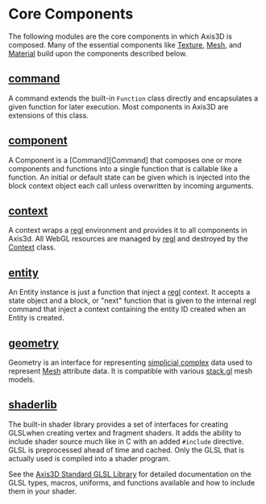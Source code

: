 Core Components
===============

The following modules are the core components in which Axis3D is
composed. Many of the essential components like [Texture][Texture],
[Mesh][Mesh], and [Material][Material] build upon the components
described below.

## [command](command.md)

A command extends the built-in `Function` class directly and
encapsulates a given function for later execution. Most components in
Axis3D are extensions of this class.

## [component](component.md)

A Component is a [Command][Command] that composes one or more components and
functions into a single function that is callable like a function.
An initial or default state can be given which is injected into the block
context object each call unless overwritten by incoming arguments.

## [context](context.md)

A context wraps a [regl][regl] environment and provides it to all
components in Axis3d. All WebGL resources are managed by [regl][regl]
and destroyed by the [Context][Context] class.

## [entity](entity.md)

An Entity instance is just a function that inject a [regl][regl] context. It
accepts a state object and a block, or "next" function that is given to
the internal regl command that inject a context containing the entity ID
created when an Entity is created.

## [geometry](geometry.md)

Geometry is an interface for representing [simplicial
complex][simplicial-complex] data used to represent [Mesh][Mesh]
attribute data. It is compatible with various [stack.gl][stackgl] mesh
models.

## [shaderlib](shaderlib.md)

The built-in shader library provides a set of interfaces for creating
GLSLwhen creating vertex and fragment shaders. It adds the ability to
include shader source much like in C with an added `#include` directive.
GLSL is preprocessed ahead of time and cached. Only the GLSL that is
actually used is compiled into a shader program.

See the [Axis3D Standard GLSL Library][stdglsl] for detailed
documentation on the GLSL types, macros, uniforms, and functions
available and how to include them in your shader.




[simplicial-complex]: https://en.wikipedia.org/wiki/Simplicial_complex
[stackgl]: http://stack.gl
[stdglsl]: ../glsl/index.md
[regl]: https://github.com/regl-project/regl

[Context]: context.md#context
[Context]: command.md#command

[Material]: ../material/material.md
[Texture]: ../texture/texture.md
[Mesh]: ../mesh/mesh.md

